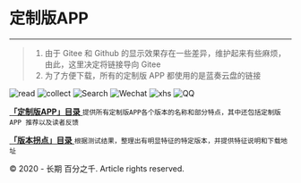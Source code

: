 # 定制版APP

---
 

> 1. 由于 Gitee 和 Github 的显示效果存在一些差异，维护起来有些麻烦，由此，这里决定将链接导向 Gitee
> 2. 为了方便下载，所有的定制版 APP 都使用的是蓝奏云盘的链接 


![read](https://img.shields.io/badge/10%E4%B8%87+-%E9%98%85%E8%AF%BB%E9%87%8F-brightgreen?style=for-the-badge&logo=wechat) ![collect](https://img.shields.io/badge/1.3%E4%B8%87%E6%94%B6%E8%97%8F-%E9%85%B7%E5%AE%89-brightgreen?style=for-the-badge&logo=android)  ![Search](https://img.shields.io/badge/%E7%99%BE%E5%88%86%E4%B9%8B%E5%8D%83%E5%AE%9A%E5%88%B6%E7%89%88-search-4285F4?style=for-the-badge&logo=google&logoColor=4285F4) ![Wechat](https://img.shields.io/badge/%E7%99%BE%E5%88%86%E4%B9%8B%E5%8D%83-%E6%90%9C%E4%B8%80%E6%90%9C-FA5151?style=for-the-badge&logo=wechat) ![xhs](https://img.shields.io/badge/%E8%BF%9B%E5%8C%96%E7%9A%84%E9%B9%B0-%E5%B0%8F%E7%BA%A2%E4%B9%A6-FF2442?style=for-the-badge&logo=xiaohongshu) ![QQ](https://img.shields.io/badge/%E7%99%BE%E5%88%86%E4%B9%8B%E5%8D%83-QQ%E9%A2%91%E9%81%93-089CFF?style=for-the-badge&logo=Tencentqq)


[**「定制版APP」目录** ](https://gitee.com/ww3w/dzb/blob/master/dzb.md)`提供所有定制版APP各个版本的名称和部分特点，其中还包括定制版 APP 推荐以及读者反馈`

[**「版本拐点」目录** ](https://gitee.com/ww3w/dzb/blob/master/dzb.md)`根据测试结果，整理出有明显特征的特定版本，并提供特征说明和下载地址`


© 2020 - 长期 百分之千. Article rights reserved.
